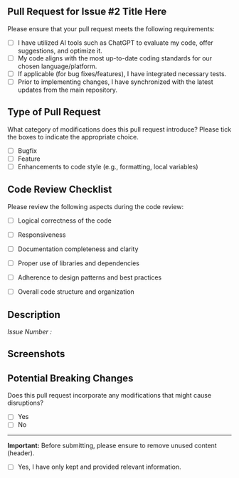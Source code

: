 ## Pull Request for Issue<Issue Number> #2  Title Here<Issue title in short>

<!-- Put x in [] in order to mark them as check. e.g. [x] will be marked as check -->

Please ensure that your pull request meets the following requirements:

- [ ] I have utilized AI tools such as ChatGPT to evaluate my code, offer suggestions, and optimize it.
- [ ] My code aligns with the most up-to-date coding standards for our chosen language/platform.
- [ ] If applicable (for bug fixes/features), I have integrated necessary tests.
- [ ] Prior to implementing changes, I have synchronized with the latest updates from the main repository.

## Type of Pull Request

What category of modifications does this pull request introduce? Please tick the boxes to indicate the appropriate choice.

- [ ] Bugfix
- [ ] Feature
- [ ] Enhancements to code style (e.g., formatting, local variables)

## Code Review Checklist

Please review the following aspects during the code review:

- [ ] Logical correctness of the code
- [ ] Responsiveness
- [ ] Documentation completeness and clarity
- [ ] Proper use of libraries and dependencies
- [ ] Adherence to design patterns and best practices
- [ ] Overall code structure and organization


## Description

_Issue Number <Specify issue number or leave _empty>:_

<!-- Kindly provide a concise description  of the adjustments you are proposing or link to a relevant issue -->


## Screenshots

<!-- Attach some relevant pictures of the changes you made (if any) -->


## Potential Breaking Changes

<!--
If you're unsure whether your changes might break something(cause disruptions), it's usually safer to answer "Yes" and let the reviewers decide. If you're confident that your changes are isolated and won't affect existing behavior, you can answer "No."
 -->

Does this pull request incorporate any modifications that might cause disruptions?

- [ ] Yes
- [ ] No

<hr>

**Important:** Before submitting, please ensure to remove unused content (header).

- [ ] Yes, I have only kept and provided relevant information.
